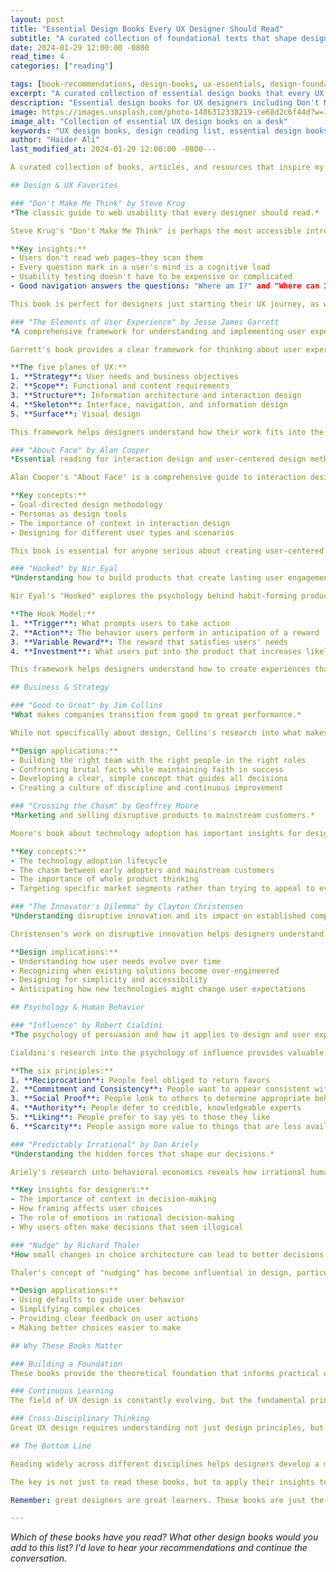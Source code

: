 ```yaml
---
layout: post
title: "Essential Design Books Every UX Designer Should Read"
subtitle: "A curated collection of foundational texts that shape design thinking"
date: 2024-01-29 12:00:00 -0800
read_time: 4
categories: ["reading"]

tags: [book-recommendations, design-books, ux-essentials, design-foundations, reading-list]
excerpt: "A curated collection of essential design books that every UX designer should read, from classic usability guides to modern design methodologies."
description: "Essential design books for UX designers including Don't Make Me Think, The Elements of User Experience, About Face, and Hooked - foundational texts that shape design thinking."
image: https://images.unsplash.com/photo-1486312338219-ce68d2c6f44d?w=1200&h=600&fit=crop&crop=center
image_alt: "Collection of essential UX design books on a desk"
keywords: "UX design books, design reading list, essential design books, Don't Make Me Think, The Elements of User Experience, About Face, Hooked"
author: "Haider Ali"
last_modified_at: 2024-01-29 12:00:00 -0800---

A curated collection of books, articles, and resources that inspire my design thinking and professional growth.

## Design & UX Favorites

### "Don't Make Me Think" by Steve Krug
*The classic guide to web usability that every designer should read.*

Steve Krug's "Don't Make Me Think" is perhaps the most accessible introduction to web usability. Written in a conversational, practical style, it covers the fundamental principles of creating intuitive web experiences.

**Key insights:**
- Users don't read web pages—they scan them
- Every question mark in a user's mind is a cognitive load
- Usability testing doesn't have to be expensive or complicated
- Good navigation answers the questions: "Where am I?" and "Where can I go?"

This book is perfect for designers just starting their UX journey, as well as experienced practitioners who need a refresher on usability fundamentals.

### "The Elements of User Experience" by Jesse James Garrett
*A comprehensive framework for understanding and implementing user experience design.*

Garrett's book provides a clear framework for thinking about user experience across different layers—from strategy and scope to structure, skeleton, and surface. It's particularly valuable for understanding how different aspects of UX work together.

**The five planes of UX:**
1. **Strategy**: User needs and business objectives
2. **Scope**: Functional and content requirements
3. **Structure**: Information architecture and interaction design
4. **Skeleton**: Interface, navigation, and information design
5. **Surface**: Visual design

This framework helps designers understand how their work fits into the broader product development process and communicate more effectively with stakeholders.

### "About Face" by Alan Cooper
*Essential reading for interaction design and user-centered design methodologies.*

Alan Cooper's "About Face" is a comprehensive guide to interaction design that emphasizes the importance of understanding users and designing for their goals and behaviors. The book covers everything from user research to interface design.

**Key concepts:**
- Goal-directed design methodology
- Personas as design tools
- The importance of context in interaction design
- Designing for different user types and scenarios

This book is essential for anyone serious about creating user-centered digital products.

### "Hooked" by Nir Eyal
*Understanding how to build products that create lasting user engagement.*

Nir Eyal's "Hooked" explores the psychology behind habit-forming products and provides a framework for creating engaging user experiences. While focused on product strategy, it has important implications for UX design.

**The Hook Model:**
1. **Trigger**: What prompts users to take action
2. **Action**: The behavior users perform in anticipation of a reward
3. **Variable Reward**: The reward that satisfies users' needs
4. **Investment**: What users put into the product that increases likelihood of returning

This framework helps designers understand how to create experiences that users want to return to, while maintaining ethical design practices.

## Business & Strategy

### "Good to Great" by Jim Collins
*What makes companies transition from good to great performance.*

While not specifically about design, Collins's research into what makes companies successful has important implications for design teams and processes. The book emphasizes the importance of disciplined people, disciplined thought, and disciplined action.

**Design applications:**
- Building the right team with the right people in the right roles
- Confronting brutal facts while maintaining faith in success
- Developing a clear, simple concept that guides all decisions
- Creating a culture of discipline and continuous improvement

### "Crossing the Chasm" by Geoffrey Moore
*Marketing and selling disruptive products to mainstream customers.*

Moore's book about technology adoption has important insights for designers working on innovative products. Understanding how different user segments adopt new products can inform design decisions and user research strategies.

**Key concepts:**
- The technology adoption lifecycle
- The chasm between early adopters and mainstream customers
- The importance of whole product thinking
- Targeting specific market segments rather than trying to appeal to everyone

### "The Innovator's Dilemma" by Clayton Christensen
*Understanding disruptive innovation and its impact on established companies.*

Christensen's work on disruptive innovation helps designers understand how new technologies and approaches can transform entire industries. This perspective is valuable for designers working on products that challenge existing paradigms.

**Design implications:**
- Understanding how user needs evolve over time
- Recognizing when existing solutions become over-engineered
- Designing for simplicity and accessibility
- Anticipating how new technologies might change user expectations

## Psychology & Human Behavior

### "Influence" by Robert Cialdini
*The psychology of persuasion and how it applies to design and user experience.*

Cialdini's research into the psychology of influence provides valuable insights for designers who need to guide user behavior and decision-making. The book covers six key principles of influence and their applications.

**The six principles:**
1. **Reciprocation**: People feel obliged to return favors
2. **Commitment and Consistency**: People want to appear consistent with their commitments
3. **Social Proof**: People look to others to determine appropriate behavior
4. **Authority**: People defer to credible, knowledgeable experts
5. **Liking**: People prefer to say yes to those they like
6. **Scarcity**: People assign more value to things that are less available

### "Predictably Irrational" by Dan Ariely
*Understanding the hidden forces that shape our decisions.*

Ariely's research into behavioral economics reveals how irrational human behavior actually follows predictable patterns. This understanding is crucial for designers who need to account for how people actually behave, not how they think they should behave.

**Key insights for designers:**
- The importance of context in decision-making
- How framing affects user choices
- The role of emotions in rational decision-making
- Why users often make decisions that seem illogical

### "Nudge" by Richard Thaler
*How small changes in choice architecture can lead to better decisions.*

Thaler's concept of "nudging" has become influential in design, particularly in areas like public policy and user interface design. The book explores how small changes in how choices are presented can significantly influence behavior.

**Design applications:**
- Using defaults to guide user behavior
- Simplifying complex choices
- Providing clear feedback on user actions
- Making better choices easier to make

## Why These Books Matter

### Building a Foundation
These books provide the theoretical foundation that informs practical design decisions. Understanding the psychology of human behavior, the principles of good design, and the frameworks for creating effective products helps designers make better decisions.

### Continuous Learning
The field of UX design is constantly evolving, but the fundamental principles of human behavior and good design remain constant. These books provide timeless insights that continue to be relevant as technology changes.

### Cross-Disciplinary Thinking
Great UX design requires understanding not just design principles, but also psychology, business strategy, and human behavior. These books help designers develop a more holistic understanding of their work.

## The Bottom Line

Reading widely across different disciplines helps designers develop a more comprehensive understanding of their craft. These books provide insights from psychology, business, and design that can inform better user experiences.

The key is not just to read these books, but to apply their insights to your design work. Each book offers practical frameworks and principles that can be implemented in real design projects.

Remember: great designers are great learners. These books are just the beginning of a lifelong journey of learning and growth in the field of user experience design.

---
```


*Which of these books have you read? What other design books would you add to this list? I'd love to hear your recommendations and continue the conversation.*
